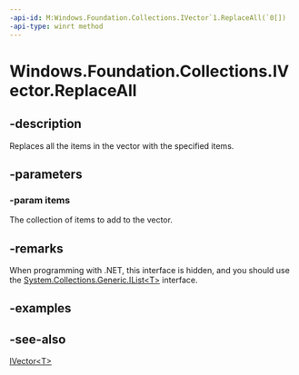 ```yaml
---
-api-id: M:Windows.Foundation.Collections.IVector`1.ReplaceAll(`0[])
-api-type: winrt method
---
```


<!-- Method syntax
public void ReplaceAll(T[] items)
-->

# Windows.Foundation.Collections.IVector<T>.ReplaceAll

## -description
Replaces all the items in the vector with the specified items.

## -parameters
### -param items
The collection of items to add to the vector.

## -remarks
When programming with .NET, this interface is hidden, and you should use the [System.Collections.Generic.IList\<T\>](/dotnet/api/system.collections.generic.ilist-1) interface.

## -examples

## -see-also
[IVector&lt;T&gt;](ivector_1.md)